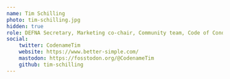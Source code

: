 ```yaml
---
name: Tim Schilling
photo: tim-schilling.jpg
hidden: true
role: DEFNA Secretary, Marketing co-chair, Community team, Code of Conduct team
social:
    twitter: CodenameTim
    website: https://www.better-simple.com/
    mastodon: https://fosstodon.org/@CodenameTim
    github: tim-schilling
---
```

